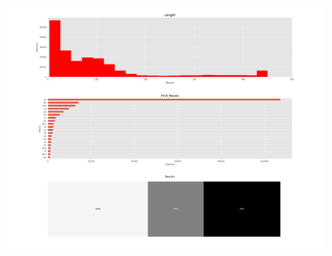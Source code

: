 ![Length chart](/output/pgns-run2-20190614-0054/length.png)
![First moves chart](/output/pgns-run2-20190614-0054/first_moves.png)
![Results chart](/output/pgns-run2-20190614-0054/results.png)
